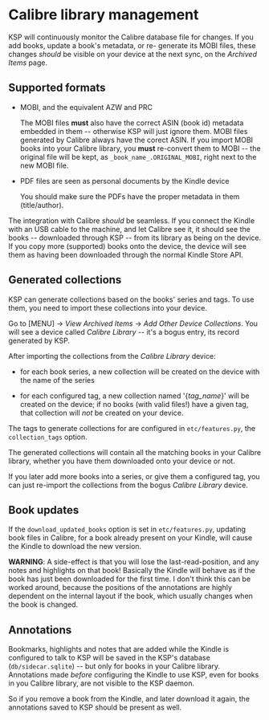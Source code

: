 Calibre library management
==========================

KSP will continuously monitor the Calibre database file for changes.  If you add books, update a book's metadata, or re-
generate its MOBI files, these changes *should* be visible on your device at the next sync, on the _Archived Items_
page.


Supported formats
-----------------

* MOBI, and the equivalent AZW and PRC

    The MOBI files **must** also have the correct ASIN (book id) metadata embedded in them -- otherwise KSP will just
    ignore them. MOBI files generated by Calibre always have the corect ASIN. If you import MOBI books into your Calibre
    library, you **must** re-convert them to MOBI -- the original file will be kept, as `_book_name_.ORIGINAL_MOBI`,
    right next to the new MOBI file.

* PDF files are seen as personal documents by the Kindle device

    You should make sure the PDFs have the proper metadata in them (title/author).

The integration with Calibre *should* be seamless. If you connect the Kindle with an USB cable to the machine, and let
Calibre see it, it should see the books -- downloaded through KSP -- from its library as being on the device. If you
copy more (supported) books onto the device, the device will see them as having been downloaded through the normal
Kindle Store API.


Generated collections
---------------------

KSP can generate collections based on the books' series and tags. To use them, you need to import these collections into
your device.

Go to [MENU] -> _View Archived Items_ -> _Add Other Device Collections_. You will see a device called _Calibre Library_
-- it's a bogus entry, its record generated by KSP.

After importing the collections from the _Calibre Library_ device:

* for each book series, a new collection will be created on the device with the name of the series

* for each configured tag, a new collection named '{*tag_name*}' will be created on the device; if no books (with valid
     files!) have a given tag, that collection will *not* be created on your device.

The tags to generate collections for are configured in `etc/features.py`, the `collection_tags` option.

The generated collections will contain all the matching books in your Calibre library, whether you have them downloaded
onto your device or not.

If you later add more books into a series, or give them a configured tag, you can just re-import the collections from
the bogus _Calibre Library_ device.


Book updates
------------

If the `download_updated_books` option is set in `etc/features.py`, updating book files in Calibre, for a book already
present on your Kindle, will cause the Kindle to download the new version.

**WARNING**: A side-effect is that you will lose the last-read-position, and any notes and highlights on that book!
Basically the Kindle will behave as if the book has just been downloaded for the first time. I don't think this can
be worked around, because the positions of the annotations are highly dependent on the internal layout if the book,
which usually changes when the book is changed.


Annotations
-----------

Bookmarks, highlights and notes that are added while the Kindle is configured to talk to KSP will be saved in the KSP's
database (`db/sidecar.sqlite`) -- but only for books in your Calibre library. Annotations made *before* configuring the
Kindle to use KSP, even for books in you Calibre library, are not visible to the KSP daemon.

So if you remove a book from the Kindle, and later download it again, the annotations saved to KSP should be present as
well.
